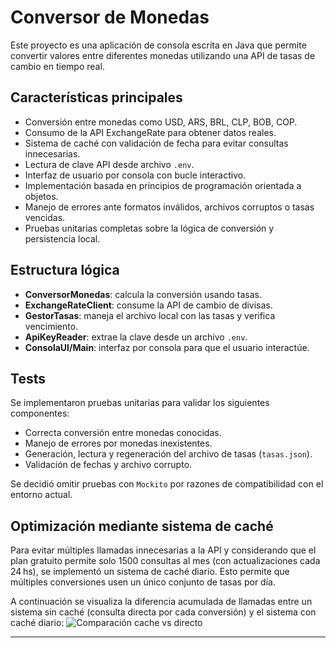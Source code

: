 # Conversor de Monedas

Este proyecto es una aplicación de consola escrita en Java que permite convertir valores entre diferentes monedas utilizando una API de tasas de cambio en tiempo real.

## Características principales

- Conversión entre monedas como USD, ARS, BRL, CLP, BOB, COP.
- Consumo de la API ExchangeRate para obtener datos reales.
- Sistema de caché con validación de fecha para evitar consultas innecesarias.
- Lectura de clave API desde archivo `.env`.
- Interfaz de usuario por consola con bucle interactivo.
- Implementación basada en principios de programación orientada a objetos.
- Manejo de errores ante formatos inválidos, archivos corruptos o tasas vencidas.
- Pruebas unitarias completas sobre la lógica de conversión y persistencia local.

## Estructura lógica

- **ConversorMonedas**: calcula la conversión usando tasas.
- **ExchangeRateClient**: consume la API de cambio de divisas.
- **GestorTasas**: maneja el archivo local con las tasas y verifica vencimiento.
- **ApiKeyReader**: extrae la clave desde un archivo `.env`.
- **ConsolaUI/Main**: interfaz por consola para que el usuario interactúe.

## Tests

Se implementaron pruebas unitarias para validar los siguientes componentes:

- Correcta conversión entre monedas conocidas.
- Manejo de errores por monedas inexistentes.
- Generación, lectura y regeneración del archivo de tasas (`tasas.json`).
- Validación de fechas y archivo corrupto.

Se decidió omitir pruebas con `Mockito` por razones de compatibilidad con el entorno actual.

## Optimización mediante sistema de caché

Para evitar múltiples llamadas innecesarias a la API y 
considerando que el plan gratuito permite
solo 1500 consultas al mes (con actualizaciones cada 24 hs),
se implementó un sistema de caché diario.
Esto permite que múltiples conversiones usen un único conjunto de tasas por día.

A continuación se visualiza la diferencia acumulada
de llamadas entre un sistema sin caché (consulta directa por cada conversión)
y el sistema con caché diario:
![Comparación cache vs directo](docs/grad.png)

---

